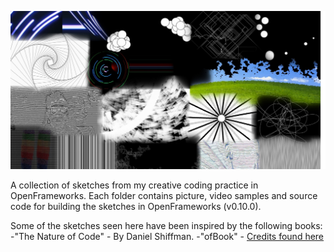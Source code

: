 ![alt text](https://raw.githubusercontent.com/seem-less/Creative-Coding-Scrapbook/master/CollageOfSketches.jpg)

A collection of sketches from my creative coding practice in OpenFrameworks.  Each folder contains picture, video samples and source code for building the sketches in OpenFrameworks (v0.10.0).

Some of the sketches seen here have been inspired by the following books:
  -"The Nature of Code" - By Daniel Shiffman.
  -"ofBook" - [Credits found here](https://openframeworks.cc/ofBook/chapters/foreword.html)
